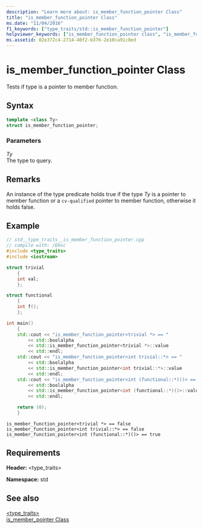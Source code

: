 ```yaml
---
description: "Learn more about: is_member_function_pointer Class"
title: "is_member_function_pointer Class"
ms.date: "11/04/2016"
f1_keywords: ["type_traits/std::is_member_function_pointer"]
helpviewer_keywords: ["is_member_function_pointer class", "is_member_function_pointer"]
ms.assetid: 02e372c4-2714-40f2-b376-2e10ca91c8ed
---
```

# is_member_function_pointer Class

Tests if type is a pointer to member function.

## Syntax

```cpp
template <class Ty>
struct is_member_function_pointer;
```

### Parameters

*Ty*\
The type to query.

## Remarks

An instance of the type predicate holds true if the type *Ty* is a pointer to member function or a `cv-qualified` pointer to member function, otherwise it holds false.

## Example

```cpp
// std__type_traits__is_member_function_pointer.cpp
// compile with: /EHsc
#include <type_traits>
#include <iostream>

struct trivial
    {
    int val;
    };

struct functional
    {
    int f();
    };

int main()
    {
    std::cout << "is_member_function_pointer<trivial *> == "
        << std::boolalpha
        << std::is_member_function_pointer<trivial *>::value
        << std::endl;
    std::cout << "is_member_function_pointer<int trivial::*> == "
        << std::boolalpha
        << std::is_member_function_pointer<int trivial::*>::value
        << std::endl;
    std::cout << "is_member_function_pointer<int (functional::*)()> == "
        << std::boolalpha
        << std::is_member_function_pointer<int (functional::*)()>::value
        << std::endl;

    return (0);
    }
```

```Output
is_member_function_pointer<trivial *> == false
is_member_function_pointer<int trivial::*> == false
is_member_function_pointer<int (functional::*)()> == true
```

## Requirements

**Header:** \<type_traits>

**Namespace:** std

## See also

[<type_traits>](../standard-library/type-traits.md)\
[is_member_pointer Class](../standard-library/is-member-pointer-class.md)
